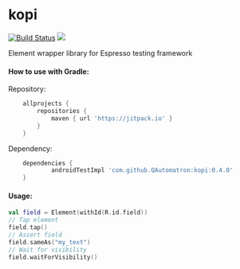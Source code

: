 # kopi
[![Build Status](https://travis-ci.org/QAutomatron/kopi.svg?branch=master)](https://travis-ci.org/QAutomatron/kopi)
[![](https://jitpack.io/v/QAutomatron/kopi.svg)](https://jitpack.io/#QAutomatron/kopi)

Element wrapper library for Espresso testing framework

#### How to use with Gradle:

Repository: 
```gradle
	allprojects {
		repositories {
			maven { url 'https://jitpack.io' }
		}
	}
```
Dependency: 
```gradle
	dependencies {
	        androidTestImpl 'com.github.QAutomatron:kopi:0.4.0'
	}
```


#### Usage:
```kotlin
val field = Element(withId(R.id.field))
// Tap element
field.tap()
// Assert field
field.sameAs("my_text")
// Wait for visibility
field.waitForVisibility()
```
